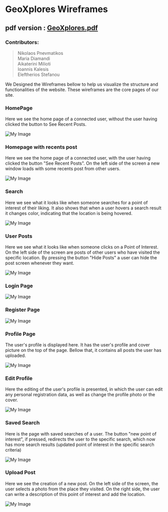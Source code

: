 # GeoXplores Wireframes

## pdf version : **[GeoXplores.pdf](./wireframes/GeoXplores.pdf)**

### Contributors:
> Nikolaos Pnevmatikos\
Maria Diamandi\
Aikaterini Milioti\
Ioannis Kalesis\
Eleftherios Stefanou

We Designed the Wireframes bellow to help us visualize the structure and functionalities of the website. These wireframes are the core pages of our site.

### HomePage

Here we see the home page of a connected user, without the user having clicked the button to See Recent Posts. 

![My Image](wireframes/homepage.png)

### Homepage with recents post

Here we see the home page of a connected user, with the user having clicked the button "See Recent Posts". On the left side of the screen a new window loads with some recents post from other users.

![My Image](wireframes/homepage-recentPost.png)

### Search

Here we see what it looks like when someone searches for a point of interest of their liking. It also shows that when a user hovers a search result it changes color, indicating that the location is being hovered.

![My Image](wireframes/Search.png)

### User Posts

Here we see what it looks like when someone clicks on a Point of Interest. On the left side of the screen are posts of other users who have visited the specific location. By pressing the button "Hide Posts" a user can hide the post screen whenever they want.

![My Image](wireframes/search-post.png)

### Login Page

![My Image](wireframes/Login.png)

### Register Page
![My Image](wireframes/register.png)

### Profile Page

The user's profile is displayed here. It has the user's profile and cover picture on the top of the page. Bellow that, it contains all posts the user has uploaded.

![My Image](wireframes/UserProfile.png)

### Edit Profile

Here the editing of the user's profile is presented, in which the user can edit any personal registration data, as well as change the profile photo or the cover.

![My Image](wireframes/EditProfile.png)

### Saved Search

Here is the page with saved searches of a user. The button "new point of interest", if pressed, redirects the user to the specific search, which now has more search results (updated point of interest in the specific search criteria)

![My Image](wireframes/SavedSearch.png)

### Upload Post

Here we see the creation of a new post. On the left side of the screen, the user selects a photo from the place they visited. On the right side, the user can write a description of this point of interest and add the location.

![My Image](wireframes/CreatePost.png)

